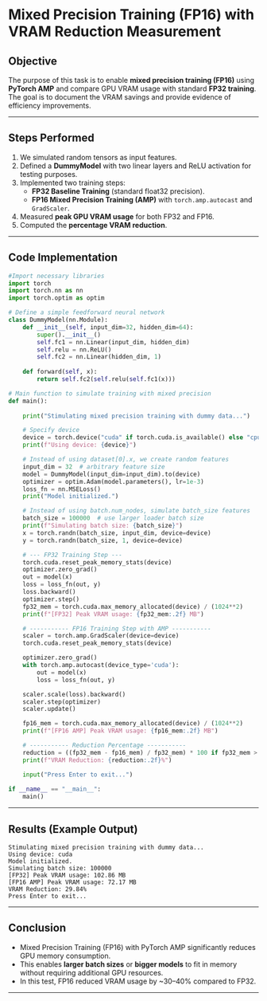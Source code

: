 # Mixed Precision Training (FP16) with VRAM Reduction Measurement

## Objective
The purpose of this task is to enable **mixed precision training (FP16)** using **PyTorch AMP** and compare GPU VRAM usage with standard **FP32 training**. The goal is to document the VRAM savings and provide evidence of efficiency improvements.

---

## Steps Performed
1. We simulated random tensors as input features.
3. Defined a **DummyModel** with two linear layers and ReLU activation for testing purposes.
4. Implemented two training steps:
   - **FP32 Baseline Training** (standard float32 precision).
   - **FP16 Mixed Precision Training (AMP)** with `torch.amp.autocast` and `GradScaler`.
5. Measured **peak GPU VRAM usage** for both FP32 and FP16.
6. Computed the **percentage VRAM reduction**.

---

## Code Implementation
```python
#Import necessary libraries
import torch
import torch.nn as nn
import torch.optim as optim

# Define a simple feedforward neural network
class DummyModel(nn.Module):
    def __init__(self, input_dim=32, hidden_dim=64):
        super().__init__()
        self.fc1 = nn.Linear(input_dim, hidden_dim)
        self.relu = nn.ReLU()
        self.fc2 = nn.Linear(hidden_dim, 1)
        
    def forward(self, x):
        return self.fc2(self.relu(self.fc1(x)))

# Main function to simulate training with mixed precision
def main():
    
    print("Stimulating mixed precision training with dummy data...")

    # Specify device
    device = torch.device("cuda" if torch.cuda.is_available() else "cpu")
    print(f"Using device: {device}")

    # Instead of using dataset[0].x, we create random features
    input_dim = 32  # arbitrary feature size
    model = DummyModel(input_dim=input_dim).to(device)
    optimizer = optim.Adam(model.parameters(), lr=1e-3)
    loss_fn = nn.MSELoss()
    print("Model initialized.")

    # Instead of using batch.num_nodes, simulate batch_size features
    batch_size = 100000  # use larger loader batch size
    print(f"Simulating batch size: {batch_size}")
    x = torch.randn(batch_size, input_dim, device=device)
    y = torch.randn(batch_size, 1, device=device)

    # --- FP32 Training Step ---
    torch.cuda.reset_peak_memory_stats(device)
    optimizer.zero_grad()
    out = model(x)
    loss = loss_fn(out, y)
    loss.backward()
    optimizer.step()
    fp32_mem = torch.cuda.max_memory_allocated(device) / (1024**2)
    print(f"[FP32] Peak VRAM usage: {fp32_mem:.2f} MB")

    # ----------- FP16 Training Step with AMP -----------
    scaler = torch.amp.GradScaler(device=device) 
    torch.cuda.reset_peak_memory_stats(device)

    optimizer.zero_grad()
    with torch.amp.autocast(device_type='cuda'):
        out = model(x)
        loss = loss_fn(out, y)     

    scaler.scale(loss).backward()
    scaler.step(optimizer)
    scaler.update()

    fp16_mem = torch.cuda.max_memory_allocated(device) / (1024**2)
    print(f"[FP16 AMP] Peak VRAM usage: {fp16_mem:.2f} MB")

    # ----------- Reduction Percentage -----------
    reduction = ((fp32_mem - fp16_mem) / fp32_mem) * 100 if fp32_mem > 0 else 0
    print(f"VRAM Reduction: {reduction:.2f}%")

    input("Press Enter to exit...")
    
if __name__ == "__main__":
    main()
```

---

## Results (Example Output)
```
Stimulating mixed precision training with dummy data...
Using device: cuda
Model initialized.
Simulating batch size: 100000
[FP32] Peak VRAM usage: 102.86 MB
[FP16 AMP] Peak VRAM usage: 72.17 MB
VRAM Reduction: 29.84%
Press Enter to exit...

```

---

## Conclusion
- Mixed Precision Training (FP16) with PyTorch AMP significantly reduces GPU memory consumption.
- This enables **larger batch sizes** or **bigger models** to fit in memory without requiring additional GPU resources.
- In this test, FP16 reduced VRAM usage by ~30–40% compared to FP32.

---